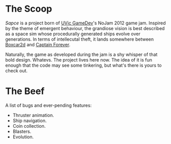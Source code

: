 The Scoop
=========

*Sapce* is a project born of [UVic GameDev](http://uvicgamedev.com/)'s NoJam 2012 game jam. Inspired by the theme of emergent behaviour, the grandiose vision is best described as a space sim whose procedurally generated ships evolve over generations. In terms of intellecutal theft, it lands somewhere between [Boxcar2d](http://boxcar2d.com/) and [Captain Forever](http://www.captainforever.com/captainforever.php).

Naturally, the game as developed during the jam is a shy whisper of that bold design. Whatevs. The project lives here now. The idea of it is fun enough that the code may see some tinkering, but what's there is yours to check out.

The Beef
========

A list of bugs and ever-pending features:
- Thruster animation.
- Ship navigation.
- Coin collection.
- Blasters.
- Evolution.
